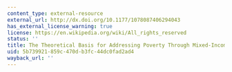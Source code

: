 ```yaml
---
content_type: external-resource
external_url: http://dx.doi.org/10.1177/1078087406294043
has_external_license_warning: true
license: https://en.wikipedia.org/wiki/All_rights_reserved
status: ''
title: The Theoretical Basis for Addressing Poverty Through Mixed-Income Development
uid: 5b739921-859c-470d-b3fc-44dc0fad2ad4
wayback_url: ''
---
```


